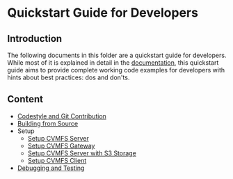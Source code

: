 # Quickstart Guide for Developers

## Introduction

The following documents in this folder are a quickstart guide for developers. 
While most of it is explained in detail in the [documentation](https://cvmfs.readthedocs.io/en/stable/), this quickstart guide aims to provide complete working code examples for developers with hints about best practices: dos and don'ts.

## Content
- [Codestyle and Git Contribution](20-codestyle-and-git-contribution.md)
- [Building from Source](30-building-from-source.md)
- Setup
  - [Setup CVMFS Server](40-setup-cvmfs-server.md)
  - [Setup CVMFS Gateway](41-setup-cvmfs-gateway.md)
  - [Setup CVMFS Server with S3 Storage](42-setup-s3storage.md)
  - [Setup CVMFS Client](50-setup-cvmfs-client.md)
- [Debugging and Testing](60-debugging-and-testing.md)

